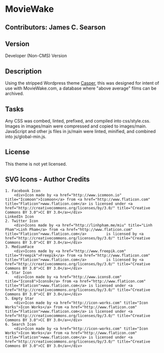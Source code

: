 # MovieWake #
## Contributors: James C. Searson ##

## Version ##

Developer (Non-CMS) Version

## Description ##

Using the stripped Wordpress theme <a href="https://github.com/lacymorrow/casper-wp">Casper</a>, this was designed for intent of use with MovieWake.com, a database where "above average" films can be archived.

## Tasks ##

Any CSS was combed, linted, prefixed, and compiled into css/style.css.
Images in images/main were compressed and copied to images/main.
JavaScript and other js files in js/main were linted, minified, and combined into js/global-min.js.

## License ##

This theme is not yet licensed.

## SVG Icons - Author Credits ##

	1. Facebook Icon
		<div>Icon made by <a href="http://www.icomoon.io" title="Icomoon">Icomoon</a> from <a href="http://www.flaticon.com" title="Flaticon">www.flaticon.com</a> is licensed under <a href="http://creativecommons.org/licenses/by/3.0/" title="Creative Commons BY 3.0">CC BY 3.0</a></div>
	LinkedIn Icon
	2. Twitter Icon
		<div>Icons made by <a href="http://linhpham.me/miu" title="Linh Pham">Linh Pham</a> from <a href="http://www.flaticon.com" title="Flaticon">www.flaticon.com</a>         is licensed by <a href="http://creativecommons.org/licenses/by/3.0/" title="Creative Commons BY 3.0">CC BY 3.0</a></div>
	3. MediumFace
		<div>Icons made by <a href="http://www.freepik.com" title="Freepik">Freepik</a> from <a href="http://www.flaticon.com" title="Flaticon">www.flaticon.com</a>         is licensed by <a href="http://creativecommons.org/licenses/by/3.0/" title="Creative Commons BY 3.0">CC BY 3.0</a></div>
	4. Star Icon
		<div>Icon made by <a href="http://www.icons8.com" title="Icons8">Icons8</a> from <a href="http://www.flaticon.com" title="Flaticon">www.flaticon.com</a> is licensed under <a href="http://creativecommons.org/licenses/by/3.0/" title="Creative Commons BY 3.0">CC BY 3.0</a></div>
	5. Empty Star
		<div>Icon made by <a href="http://icon-works.com" title="Icon Works">Icon Works</a> from <a href="http://www.flaticon.com" title="Flaticon">www.flaticon.com</a> is licensed under <a href="http://creativecommons.org/licenses/by/3.0/" title="Creative Commons BY 3.0">CC BY 3.0</a></div>
	6. Search Icon
		<div>Icon made by <a href="http://icon-works.com" title="Icon Works">Icon Works</a> from <a href="http://www.flaticon.com" title="Flaticon">www.flaticon.com</a> is licensed under <a href="http://creativecommons.org/licenses/by/3.0/" title="Creative Commons BY 3.0">CC BY 3.0</a></div>